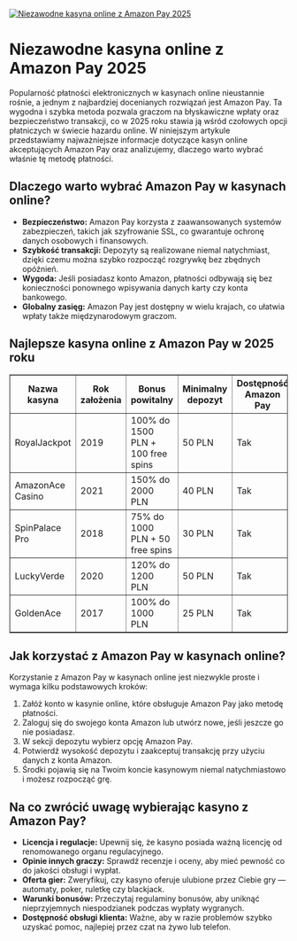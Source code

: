 [![Niezawodne kasyna online z Amazon Pay 2025](https://123-caf.pages.dev/gitsignup.png)](https://vrmoo.ru/Bt82HjjY)

<h1>Niezawodne kasyna online z Amazon Pay 2025</h1> <p>Popularność płatności elektronicznych w kasynach online nieustannie rośnie, a jednym z najbardziej docenianych rozwiązań jest Amazon Pay. Ta wygodna i szybka metoda pozwala graczom na błyskawiczne wpłaty oraz bezpieczeństwo transakcji, co w 2025 roku stawia ją wśród czołowych opcji płatniczych w świecie hazardu online. W niniejszym artykule przedstawiamy najważniejsze informacje dotyczące kasyn online akceptujących Amazon Pay oraz analizujemy, dlaczego warto wybrać właśnie tę metodę płatności.</p>  <h2>Dlaczego warto wybrać Amazon Pay w kasynach online?</h2> <ul>   <li><strong>Bezpieczeństwo:</strong> Amazon Pay korzysta z zaawansowanych systemów zabezpieczeń, takich jak szyfrowanie SSL, co gwarantuje ochronę danych osobowych i finansowych.</li>   <li><strong>Szybkość transakcji:</strong> Depozyty są realizowane niemal natychmiast, dzięki czemu można szybko rozpocząć rozgrywkę bez zbędnych opóźnień.</li>   <li><strong>Wygoda:</strong> Jeśli posiadasz konto Amazon, płatności odbywają się bez konieczności ponownego wpisywania danych karty czy konta bankowego.</li>   <li><strong>Globalny zasięg:</strong> Amazon Pay jest dostępny w wielu krajach, co ułatwia wpłaty także międzynarodowym graczom.</li> </ul>  <h2>Najlepsze kasyna online z Amazon Pay w 2025 roku</h2> <table border="1" cellpadding="10" cellspacing="0" style="border-collapse: collapse; width: 100%;">   <thead>     <tr>       <th>Nazwa kasyna</th>       <th>Rok założenia</th>       <th>Bonus powitalny</th>       <th>Minimalny depozyt</th>       <th>Dostępność Amazon Pay</th>     </tr>   </thead>   <tbody>     <tr>       <td>RoyalJackpot</td>       <td>2019</td>       <td>100% do 1500 PLN + 100 free spins</td>       <td>50 PLN</td>       <td>Tak</td>     </tr>     <tr>       <td>AmazonAce Casino</td>       <td>2021</td>       <td>150% do 2000 PLN</td>       <td>40 PLN</td>       <td>Tak</td>     </tr>     <tr>       <td>SpinPalace Pro</td>       <td>2018</td>       <td>75% do 1000 PLN + 50 free spins</td>       <td>30 PLN</td>       <td>Tak</td>     </tr>     <tr>       <td>LuckyVerde</td>       <td>2020</td>       <td>120% do 1200 PLN</td>       <td>50 PLN</td>       <td>Tak</td>     </tr>     <tr>       <td>GoldenAce</td>       <td>2017</td>       <td>100% do 1000 PLN</td>       <td>25 PLN</td>       <td>Tak</td>     </tr>   </tbody> </table>  <h2>Jak korzystać z Amazon Pay w kasynach online?</h2> <p>Korzystanie z Amazon Pay w kasynach online jest niezwykle proste i wymaga kilku podstawowych kroków:</p> <ol>   <li>Załóż konto w kasynie online, które obsługuje Amazon Pay jako metodę płatności.</li>   <li>Zaloguj się do swojego konta Amazon lub utwórz nowe, jeśli jeszcze go nie posiadasz.</li>   <li>W sekcji depozytu wybierz opcję Amazon Pay.</li>   <li>Potwierdź wysokość depozytu i zaakceptuj transakcję przy użyciu danych z konta Amazon.</li>   <li>Środki pojawią się na Twoim koncie kasynowym niemal natychmiastowo i możesz rozpocząć grę.</li> </ol>  <h2>Na co zwrócić uwagę wybierając kasyno z Amazon Pay?</h2> <ul>   <li><strong>Licencja i regulacje:</strong> Upewnij się, że kasyno posiada ważną licencję od renomowanego organu regulacyjnego.</li>   <li><strong>Opinie innych graczy:</strong> Sprawdź recenzje i oceny, aby mieć pewność co do jakości obsługi i wypłat.</li>   <li><strong>Oferta gier:</strong> Zweryfikuj, czy kasyno oferuje ulubione przez Ciebie gry — automaty, poker, ruletkę czy blackjack.</li>   <li><strong>Warunki bonusów:</strong> Przeczytaj regulaminy bonusów, aby uniknąć nieprzyjemnych niespodzianek podczas wypłaty wygranych.</li>   <li><strong>Dostępność obsługi klienta:</strong> Ważne, aby w razie problemów szybko uzyskać pomoc, najlepiej przez czat na żywo lub telefon.</li> </ul>